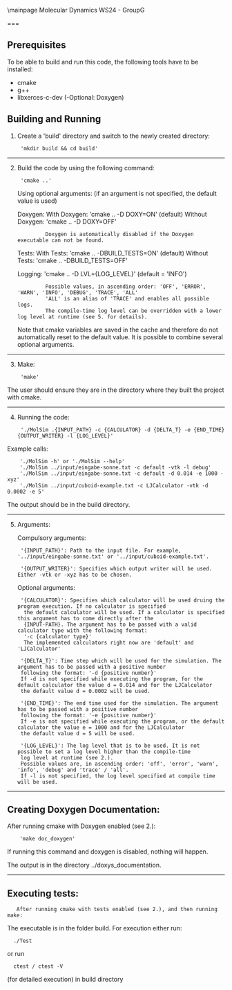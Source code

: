 \mainpage Molecular Dynamics WS24 - GroupG

 
===
## Prerequisites
To be able to build and run this code, the following tools have to be installed:

- cmake
- g++
- libxerces-c-dev
(-Optional: Doxygen)

## Building and Running
1) Create a 'build' directory and switch to the newly created directory:


        'mkdir build && cd build'
---
2) Build the code by using the following command:

        'cmake ..'

    Using optional arguments: (if an argument is not specified, the default value is used)

    Doxygen:    With Doxygen:    'cmake .. -D DOXY=ON'   (default)
                Without Doxygen: 'cmake .. -D DOXY=OFF' 
    
                Doxygen is automatically disabled if the Doxygen executable can not be found.

    Tests:      With Tests:      'cmake ..  -DBUILD_TESTS=ON'   (default)
                Without Tests:   'cmake ..  -DBUILD_TESTS=OFF'

    Logging:    'cmake .. -D LVL={LOG_LEVEL}'           (default = 'INFO')

                Possible values, in ascending order: 'OFF', 'ERROR', 'WARN', 'INFO', 'DEBUG', 'TRACE', 'ALL'
                'ALL' is an alias of 'TRACE' and enables all possible logs.
                The compile-time log level can be overridden with a lower log level at runtime (see 5. for details).

    Note that cmake variables are saved in the cache and therefore do not automatically reset to the default value.
    It is possible to combine several optional arguments.

---
3) Make:

        'make'

The user should ensure they are in the directory where they built the project with cmake.

---
4) Running the code:


        './MolSim .{INPUT_PATH} -c {CALCULATOR} -d {DELTA_T} -e {END_TIME} {OUTPUT_WRITER} -l {LOG_LEVEL}'

Example calls: 

        './MolSim -h' or './MolSim --help'
        './MolSim ../input/eingabe-sonne.txt -c default -vtk -l debug'
        './MolSim ../input/eingabe-sonne.txt -c default -d 0.014 -e 1000 -xyz'
        './MolSim ../input/cuboid-example.txt -c LJCalculator -vtk -d 0.0002 -e 5'

The output should be in the build directory.    
    
---
5) Arguments:

    Compulsory arguments:

        '{INPUT_PATH}': Path to the input file. For example, '../input/eingabe-sonne.txt' or '../input/cuboid-example.txt'.

        '{OUTPUT_WRITER}': Specifies which output writer will be used. Either -vtk or -xyz has to be chosen.

    Optional arguments:

        '{CALCULATOR}': Specifies which calculator will be used druing the program execution. If no calculator is specified
         the default calculator will be used. If a calculator is specified this argument has to come directly after the
         {INPUT-PATH}. The argument has to be passed with a valid calculator type with the following format:
         '-c {calculator type}'
         The implemented calculators right now are 'default' and 'LJCalculator'

        '{DELTA_T}': Time step which will be used for the simulation. The argument has to be passed with a positive number
        following the format: '-d {positive number}'
        If -d is not specified while executing the program, for the default calculator the value d = 0.014 and for the LJCalculator
        the default value d = 0.0002 will be used.

        '{END_TIME}': The end time used for the simulation. The argument has to be passed with a positive number
        following the format: '-e {positive number}'
        If -e is not specified while executing the program, or the default calculator the value e = 1000 and for the LJCalculator
        the default value d = 5 will be used.

        '{LOG_LEVEL}': The log level that is to be used. It is not possible to set a log level higher than the compile-time 
        log level at runtime (see 2.). 
        Possible values are, in ascending order: 'off', 'error', 'warn', 'info', 'debug' and 'trace' / 'all'. 
        If -l is not specified, the log level specified at compile time will be used.

---
## Creating Doxygen Documentation:

After running cmake with Doxygen enabled (see 2.):

        'make doc_doxygen'

If running this command and doxygen is disabled, nothing will happen.

The output is in the directory ../doxys_documentation.

---
## Executing tests:
      
       After running cmake with tests enabled (see 2.), and then running make:

The executable is in the folder build. For execution either run:

      ./Test
or run 

      ctest / ctest -V 
(for detailed execution) in build directory

        
       

